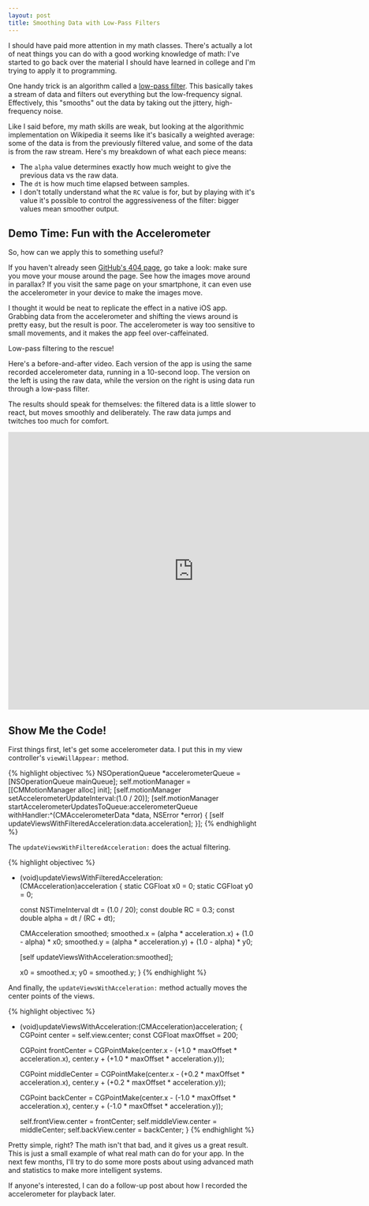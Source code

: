 ```yaml
---
layout: post
title: Smoothing Data with Low-Pass Filters
---
```


I should have paid more attention in my math classes.
There's actually a lot of neat things you can do with a good working knowledge of math: 
I've started to go back over the material I should have learned in college and
I'm trying to apply it to programming.

One handy trick is an algorithm called a [low-pass filter][].
This basically takes a stream of data and filters out everything but the low-frequency signal.
Effectively, this "smooths" out the data by taking out the jittery, high-frequency noise.

[low-pass filter]: http://en.wikipedia.org/wiki/Low-pass_filter

Like I said before, my math skills are weak, but looking at the algorithmic implementation on
Wikipedia it seems like it's basically a weighted average: some of the data is from the previously
filtered value, and some of the data is from the raw stream.
Here's my breakdown of what each piece means:

* The `alpha` value determines exactly how much weight to give the previous data vs the raw data.
* The `dt` is how much time elapsed between samples.
* I don't totally understand what the `RC` value is for, but by playing with it's value it's possible to control the aggressiveness of the filter:
  bigger values mean smoother output.


Demo Time: Fun with the Accelerometer
-------------------------------------

So, how can we apply this to something useful?

If you haven't already seen [GitHub's 404 page][gh404], go take a look:
make sure you move your mouse around the page.
See how the images move around in parallax? 
If you visit the same page on your smartphone, it can even use the accelerometer
in your device to make the images move.

[gh404]: https://github.com/404

I thought it would be neat to replicate the effect in a native iOS app.
Grabbing data from the accelerometer and shifting the views around is pretty
easy, but the result is poor.
The accelerometer is way too sensitive to small movements, and it makes the app
feel over-caffeinated.

Low-pass filtering to the rescue!

Here's a before-and-after video. Each version of the app is using the same recorded
accelerometer data, running in a 10-second loop. The version on the left is using
the raw data, while the version on the right is using data run through a low-pass filter.

The results should speak for themselves: the filtered data is a little slower to react,
but moves smoothly and deliberately. The raw data jumps and twitches too much for comfort.

<iframe src="http://player.vimeo.com/video/31734175?portrait=0" width="751" height="563" frameborder="0" webkitAllowFullScreen="true" allowFullScreen="true"> </iframe>


Show Me the Code!
-----------------

First things first, let's get some accelerometer data.
I put this in my view controller's `viewWillAppear:` method.

{% highlight objectivec %}
NSOperationQueue *accelerometerQueue = [NSOperationQueue mainQueue];
self.motionManager = [[CMMotionManager alloc] init];
[self.motionManager setAccelerometerUpdateInterval:(1.0 / 20)];
[self.motionManager startAccelerometerUpdatesToQueue:accelerometerQueue withHandler:^(CMAccelerometerData *data, NSError *error) {
    [self updateViewsWithFilteredAcceleration:data.acceleration];
}];
{% endhighlight %}


The `updateViewsWithFilteredAcceleration:` does the actual filtering.

{% highlight objectivec %}
- (void)updateViewsWithFilteredAcceleration:(CMAcceleration)acceleration
{
    static CGFloat x0 = 0;
    static CGFloat y0 = 0;
    
    const NSTimeInterval dt = (1.0 / 20);
    const double RC = 0.3;
    const double alpha = dt / (RC + dt);
    
    CMAcceleration smoothed;
    smoothed.x = (alpha * acceleration.x) + (1.0 - alpha) * x0;
    smoothed.y = (alpha * acceleration.y) + (1.0 - alpha) * y0;
    
    [self updateViewsWithAcceleration:smoothed];
    
    x0 = smoothed.x;
    y0 = smoothed.y;
}
{% endhighlight %}


And finally, the `updateViewsWithAcceleration:` method actually moves the center points of the views.

{% highlight objectivec %}
- (void)updateViewsWithAcceleration:(CMAcceleration)acceleration;
{
    CGPoint center = self.view.center;
    const CGFloat maxOffset = 200;
    
    CGPoint frontCenter  = CGPointMake(center.x - (+1.0 * maxOffset * acceleration.x),
                                       center.y + (+1.0 * maxOffset * acceleration.y));

    CGPoint middleCenter = CGPointMake(center.x - (+0.2 * maxOffset * acceleration.x),
                                       center.y + (+0.2 * maxOffset * acceleration.y));
    
    CGPoint backCenter   = CGPointMake(center.x - (-1.0 * maxOffset * acceleration.x),
                                       center.y + (-1.0 * maxOffset * acceleration.y));    
    
    self.frontView.center = frontCenter;
    self.middleView.center = middleCenter;
    self.backView.center = backCenter;
}
{% endhighlight %}


Pretty simple, right? The math isn't that bad, and it gives us a great result.
This is just a small example of what real math can do for your app.
In the next few months, I'll try to do some more posts about using advanced math
and statistics to make more intelligent systems.

If anyone's interested, I can do a follow-up post about how I recorded the accelerometer for playback later.


